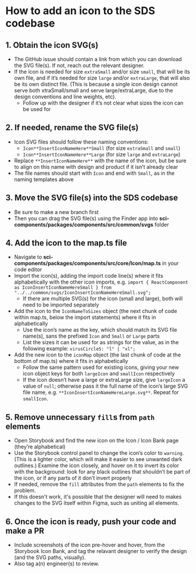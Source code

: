 # How to add an icon to the SDS codebase

## 1. Obtain the icon SVG(s)

- The GitHub issue should contain a link from which you can download the SVG file(s). If not, reach out the relevant designer.
- If the icon is needed for size `extraSmall` and/or size `small`, that will be its own file, and if it’s needed for size `large` and/or `extraLarge`, that will also be its own distinct file. (This is because a single icon design cannot serve both xtraSmall/small and serve large/extraLarge, due to the design conventions and line weights, etc).
  - Follow up with the designer if it’s not clear what sizes the icon can be used for

## 2. If needed, rename the SVG file(s)

- Icon SVG files should follow these naming conventions:
  - `Icon**InsertIconNameHere**Small` (for size `extraSmall` and `small`)
  - `Icon**InsertIconNameHere**Large` (for size `large` and `extraLarge`)
- Replace `**InsertIconNameHere**` with the name of the icon, but be sure to align on this name with design and product if it isn’t already clear
- The file names should start with `Icon` and end with `Small`, as in the naming templates above

## 3. Move the SVG file(s) into the SDS codebase

- Be sure to make a new branch first
- Then you can drag the SVG file(s) using the Finder app into **sci-components/packages/components/src/common/svgs** folder

## 4. Add the icon to the map.ts file

- Navigate to **sci-components/packages/components/src/core/Icon/map.ts** in your code editor
- Import the icon(s), adding the import code line(s) where it fits alphabetically with the other icon imports, e.g.
  `import { ReactComponent as IconInsertIconNameHereSmall } from "../../common/svgs/IconInsertIconNameHereSmall.svg";`
  - If there are multiple SVG(s) for the icon (small and large), both will need to be imported separately
- Add the icon to the `IconNameToSizes` object (the next chunk of code within map.ts, below the import statements) where it fits in alphabetically
  - Use the icon’s name as the key, which should match its SVG file name(s), sans the prefixed `Icon` and `Small` or `Large` parts
  - List the sizes it can be used for as strings for the value, as in the following example:
    `virusCircleS: "l" | "xl";`
- Add the new icon to the `iconMap` object (the last chunk of code at the bottom of map.ts) where it fits in alphabetically
  - Follow the same pattern used for existing icons, giving your new icon object keys for both `largeIcon` and `smallIcon` respectively
  - If the icon doesn’t have a large or extraLarge size, give `largeIcon` a value of `null`; otherwise pass it the full name of the icon’s large SVG file name, e.g.
    `**IconInsertIconNameHereLarge.svg**`. Repeat for `smallIcon`.

## 5. Remove unnecessary `fill`s from `path` elements

- Open Storybook and find the new icon on the Icon / Icon Bank page (they’re alphabetical)
- Use the Storybook control panel to change the icon’s color to `warning`. (This is a lighter color, which will make it easier to see unwanted dark outlines.) Examine the icon closely, and hover on it to invert its color with the background: look for any black outlines that shouldn’t be part of the icon, or if any parts of it don’t invert properly
- If needed, remove the `fill` attributes from the `path` elements to fix the problem.
- If this doesn't work, it's possible that the designer will need to makes changes to the SVG itself within Figma, such as uniting all elements.

## 6. Once the icon is ready, push your code and make a PR

- Include screenshots of the icon pre-hover and hover, from the Storybook Icon Bank, and tag the relavant designer to verify the design (and the SVG paths, visually).
- Also tag a(n) engineer(s) to review.
